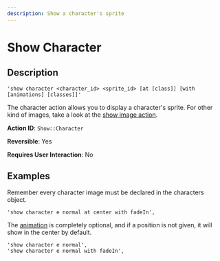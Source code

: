 ```yaml
---
description: Show a character's sprite
---
```


# Show Character

## Description

```
'show character <character_id> <sprite_id> [at [class]] [with [animations] [classes]]'
```

The character action allows you to display a character's sprite. For other kind of images, take a look at the [show image action](show-image.md).

**Action ID**: `Show::Character`

**Reversible**: Yes

**Requires User Interaction**: No

## Examples

Remember every character image must be declared in the characters object.

```
'show character e normal at center with fadeIn',
```

The [animation](https://daneden.github.io/animate.css/) is completely optional, and if a position is not given, it will show in the center by default.

```
'show character e normal',
'show character e normal with fadeIn',
```

